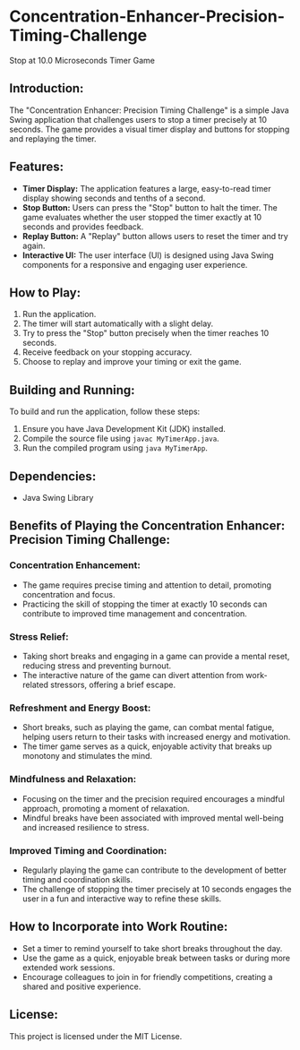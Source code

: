 # Concentration-Enhancer-Precision-Timing-Challenge
Stop at 10.0 Microseconds Timer Game

## Introduction:
The "Concentration Enhancer: Precision Timing Challenge" is a simple Java Swing application that challenges users to stop a timer precisely at 10 seconds. The game provides a visual timer display and buttons for stopping and replaying the timer.

## Features:
- **Timer Display:** The application features a large, easy-to-read timer display showing seconds and tenths of a second.
- **Stop Button:** Users can press the "Stop" button to halt the timer. The game evaluates whether the user stopped the timer exactly at 10 seconds and provides feedback.
- **Replay Button:** A "Replay" button allows users to reset the timer and try again.
- **Interactive UI:** The user interface (UI) is designed using Java Swing components for a responsive and engaging user experience.

## How to Play:
1. Run the application.
2. The timer will start automatically with a slight delay.
3. Try to press the "Stop" button precisely when the timer reaches 10 seconds.
4. Receive feedback on your stopping accuracy.
5. Choose to replay and improve your timing or exit the game.

## Building and Running:
To build and run the application, follow these steps:
1. Ensure you have Java Development Kit (JDK) installed.
2. Compile the source file using `javac MyTimerApp.java`.
3. Run the compiled program using `java MyTimerApp`.

## Dependencies:
- Java Swing Library

## Benefits of Playing the Concentration Enhancer: Precision Timing Challenge:
### Concentration Enhancement:
- The game requires precise timing and attention to detail, promoting concentration and focus.
- Practicing the skill of stopping the timer at exactly 10 seconds can contribute to improved time management and concentration.
### Stress Relief:
- Taking short breaks and engaging in a game can provide a mental reset, reducing stress and preventing burnout.
- The interactive nature of the game can divert attention from work-related stressors, offering a brief escape.
### Refreshment and Energy Boost:
- Short breaks, such as playing the game, can combat mental fatigue, helping users return to their tasks with increased energy and motivation.
- The timer game serves as a quick, enjoyable activity that breaks up monotony and stimulates the mind.
### Mindfulness and Relaxation:
- Focusing on the timer and the precision required encourages a mindful approach, promoting a moment of relaxation.
- Mindful breaks have been associated with improved mental well-being and increased resilience to stress.
### Improved Timing and Coordination:
- Regularly playing the game can contribute to the development of better timing and coordination skills.
- The challenge of stopping the timer precisely at 10 seconds engages the user in a fun and interactive way to refine these skills.


## How to Incorporate into Work Routine:
- Set a timer to remind yourself to take short breaks throughout the day.
- Use the game as a quick, enjoyable break between tasks or during more extended work sessions.
- Encourage colleagues to join in for friendly competitions, creating a shared and positive experience.



## License:
This project is licensed under the MIT License.
